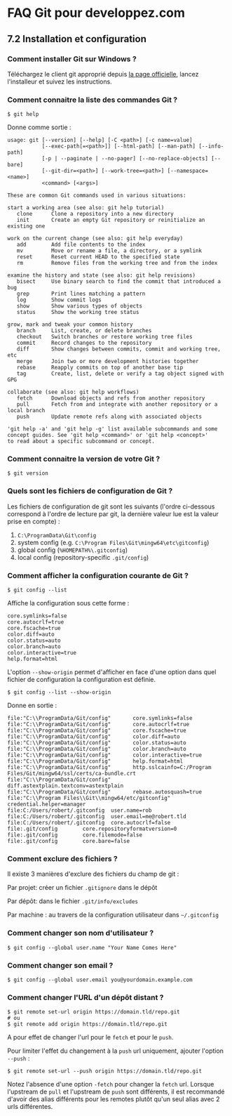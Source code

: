 # FAQ Git pour developpez.com

## 7.2 Installation et configuration

### Comment installer Git sur Windows ?

Téléchargez le client git approprié depuis [la page officielle](https://git-scm.com/downloads), lancez l'installeur et suivez les instructions.

### Comment connaitre la liste des commandes Git ?

```
$ git help
```

Donne comme sortie :

```
usage: git [--version] [--help] [-C <path>] [-c name=value]
           [--exec-path[=<path>]] [--html-path] [--man-path] [--info-path]
           [-p | --paginate | --no-pager] [--no-replace-objects] [--bare]
           [--git-dir=<path>] [--work-tree=<path>] [--namespace=<name>]
           <command> [<args>]

These are common Git commands used in various situations:

start a working area (see also: git help tutorial)
   clone      Clone a repository into a new directory
   init       Create an empty Git repository or reinitialize an existing one

work on the current change (see also: git help everyday)
   add        Add file contents to the index
   mv         Move or rename a file, a directory, or a symlink
   reset      Reset current HEAD to the specified state
   rm         Remove files from the working tree and from the index

examine the history and state (see also: git help revisions)
   bisect     Use binary search to find the commit that introduced a bug
   grep       Print lines matching a pattern
   log        Show commit logs
   show       Show various types of objects
   status     Show the working tree status

grow, mark and tweak your common history
   branch     List, create, or delete branches
   checkout   Switch branches or restore working tree files
   commit     Record changes to the repository
   diff       Show changes between commits, commit and working tree, etc
   merge      Join two or more development histories together
   rebase     Reapply commits on top of another base tip
   tag        Create, list, delete or verify a tag object signed with GPG

collaborate (see also: git help workflows)
   fetch      Download objects and refs from another repository
   pull       Fetch from and integrate with another repository or a local branch
   push       Update remote refs along with associated objects

'git help -a' and 'git help -g' list available subcommands and some
concept guides. See 'git help <command>' or 'git help <concept>'
to read about a specific subcommand or concept.

```

### Comment connaitre la version de votre Git ?

```
$ git version
```

### Quels sont les fichiers de configuration de Git ?

Les fichiers de configuration de git sont les suivants (l'ordre ci-dessous correspond à l'ordre de lecture par git, la dernière valeur lue est la valeur prise en compte) :

1. `C:\ProgramData\Git\config`
2. system config (e.g. `C:\Program Files\Git\mingw64\etc\gitconfig`)
3. global config (`%HOMEPATH%\.gitconfig`)
4. local config (repository-specific `.git/config`)

### Comment afficher la configuration courante de Git ?

```
$ git config --list
```

Affiche la configuration sous cette forme : 

```
core.symlinks=false
core.autocrlf=true
core.fscache=true
color.diff=auto
color.status=auto
color.branch=auto
color.interactive=true
help.format=html
```

L'option `--show-origin` permet d'afficher en face d'une option dans quel fichier de configuration la configuration est définie.

```
$ git config --list --show-origin
```

Donne en sortie :

```
file:"C:\\ProgramData/Git/config"       core.symlinks=false
file:"C:\\ProgramData/Git/config"       core.autocrlf=true
file:"C:\\ProgramData/Git/config"       core.fscache=true
file:"C:\\ProgramData/Git/config"       color.diff=auto
file:"C:\\ProgramData/Git/config"       color.status=auto
file:"C:\\ProgramData/Git/config"       color.branch=auto
file:"C:\\ProgramData/Git/config"       color.interactive=true
file:"C:\\ProgramData/Git/config"       help.format=html
file:"C:\\ProgramData/Git/config"       http.sslcainfo=C:/Program Files/Git/mingw64/ssl/certs/ca-bundle.crt
file:"C:\\ProgramData/Git/config"       diff.astextplain.textconv=astextplain
file:"C:\\ProgramData/Git/config"       rebase.autosquash=true
file:"C:\\Program Files\\Git\\mingw64/etc/gitconfig"    credential.helper=manager
file:C:/Users/robert/.gitconfig  user.name=rob
file:C:/Users/robert/.gitconfig  user.email=me@robert.tld
file:C:/Users/robert/.gitconfig  core.autocrlf=false
file:.git/config        core.repositoryformatversion=0
file:.git/config        core.filemode=false
file:.git/config        core.bare=false
```

### Comment exclure des fichiers ?

Il existe 3 manières d'exclure des fichiers du champ de git :

Par projet: créer un fichier `.gitignore` dans le dépôt

Par dépôt: dans le fichier `.git/info/excludes`

Par machine : au travers de la configuration utilisateur dans `~/.gitconfig`

### Comment changer son nom d'utilisateur ?

```
$ git config --global user.name "Your Name Comes Here"
```

### Comment changer son email ? 

```
$ git config --global user.email you@yourdomain.example.com
```

### Comment changer l'URL d'un dépôt distant ?

```
$ git remote set-url origin https://domain.tld/repo.git
# ou
$ git remote add origin https://domain.tld/repo.git
```

A pour effet de changer l'url pour le `fetch` et pour le `push`.

Pour limiter l'effet du changement à la `push` url uniquement, ajouter l'option `--push` :

```
$ git remote set-url --push origin https://domain.tld/repo.git
```

Notez l'absence d'une option `-fetch` pour changer la `fetch` url. Lorsque l'upstream de `pull` et l'upstream de `push` sont différents, il est recommandé d'avoir des alias différents pour les remotes plutôt qu'un seul alias avec 2 urls différentes.
